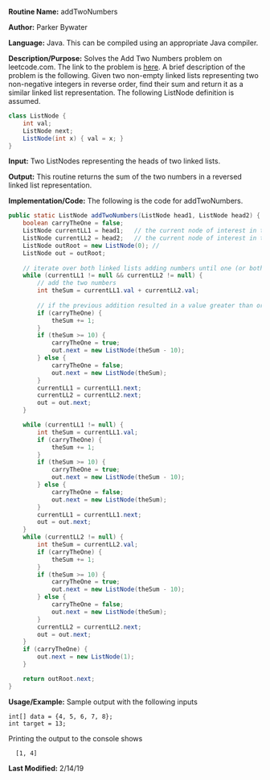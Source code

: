 **Routine Name:** addTwoNumbers

**Author:** Parker Bywater

**Language:** Java. This can be compiled using an appropriate Java compiler. 

**Description/Purpose:** Solves the Add Two Numbers problem on leetcode.com. The link to the problem is [here](https://leetcode.com/problems/add-two-numbers/).
A brief description of the problem is the following. Given two non-empty linked lists representing two non-negative integers in reverse order, find their sum and return it as a similar linked list representation. The following ListNode definition is assumed. 

```java 
class ListNode { 
    int val; 
    ListNode next; 
    ListNode(int x) { val = x; } 
}
```

**Input:** Two ListNodes representing the heads of two linked lists. 

**Output:** This routine returns the sum of the two numbers in a reversed linked list representation.  

**Implementation/Code:** The following is the code for addTwoNumbers. 
   
```java 
public static ListNode addTwoNumbers(ListNode head1, ListNode head2) {
    boolean carryTheOne = false;   
    ListNode currentLL1 = head1;   // the current node of interest in the list headed by head1
    ListNode currentLL2 = head2;   // the current node of interest in the list headed by head2
    ListNode outRoot = new ListNode(0); // 
    ListNode out = outRoot;
    
    // iterate over both linked lists adding numbers until one (or both) of the ends of the lists is reached
    while (currentLL1 != null && currentLL2 != null) {
        // add the two numbers 
        int theSum = currentLL1.val + currentLL2.val;
        
        // if the previous addition resulted in a value greater than or equal to 10
        if (carryTheOne) {
            theSum += 1;
        }
        if (theSum >= 10) {
            carryTheOne = true;
            out.next = new ListNode(theSum - 10);
        } else {
            carryTheOne = false;
            out.next = new ListNode(theSum);
        }
        currentLL1 = currentLL1.next;
        currentLL2 = currentLL2.next;
        out = out.next;
    }

    while (currentLL1 != null) {
        int theSum = currentLL1.val;
        if (carryTheOne) {
            theSum += 1;
        }
        if (theSum >= 10) {
            carryTheOne = true;
            out.next = new ListNode(theSum - 10);
        } else {
            carryTheOne = false;
            out.next = new ListNode(theSum);
        }
        currentLL1 = currentLL1.next;
        out = out.next;
    }
    while (currentLL2 != null) {
        int theSum = currentLL2.val;
        if (carryTheOne) {
            theSum += 1;
        }
        if (theSum >= 10) {
            carryTheOne = true;
            out.next = new ListNode(theSum - 10);
        } else {
            carryTheOne = false;
            out.next = new ListNode(theSum);
        }
        currentLL2 = currentLL2.next;
        out = out.next;
    }
    if (carryTheOne) {
        out.next = new ListNode(1);
    }

    return outRoot.next;
}
```

**Usage/Example:** Sample output with the following inputs

    int[] data = {4, 5, 6, 7, 8}; 
    int target = 13;
    

Printing the output to the console shows 

      [1, 4]

**Last Modified:** 2/14/19
